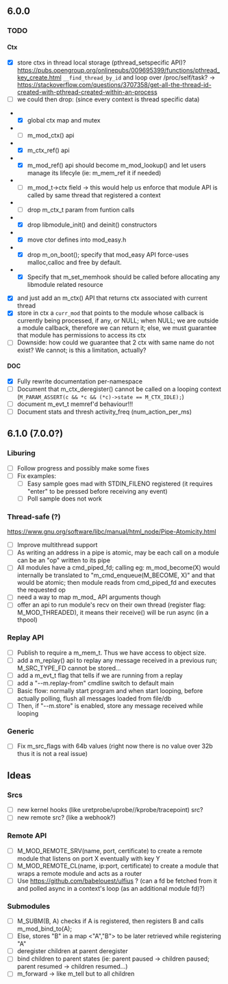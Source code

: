 ## 6.0.0

### TODO

#### Ctx

- [x] store ctxs in thread local storage (pthread_setspecific API)? https://pubs.opengroup.org/onlinepubs/009695399/functions/pthread_key_create.html `__find_thread_by_id` and loop over /proc/self/task? -> https://stackoverflow.com/questions/3707358/get-all-the-thread-id-created-with-pthread-created-within-an-process
- [ ] we could then drop: (since every context is thread specific data)
- - [x] global ctx map and mutex
- - [ ] m_mod_ctx() api
- - [x] m_ctx_ref() api
- - [x] m_mod_ref() api should become m_mod_lookup() and let users manage its lifecyle (ie: m_mem_ref it if needed)
- - [ ] m_mod_t->ctx field -> this would help us enforce that module API is called by same thread that registered a context
- - [ ] drop m_ctx_t param from funtion calls
- - [x] drop libmodule_init() and deinit() constructors
- - [x] move ctor defines into mod_easy.h
- - [x] drop m_on_boot(); specify that mod_easy API force-uses malloc,calloc and free by default.
- - [x] Specify that m_set_memhook should be called before allocating any libmodule related resource
- [x] and just add an m_ctx() API that returns ctx associated with current thread
- [x] store in ctx a `curr_mod` that points to the module whose callback is currently being processed, if any, or NULL; when NULL; we are outside a module callback, therefore we can return it; else, we must guarantee that module has permissions to access its ctx
- [ ] Downside: how could we guarantee that 2 ctx with same name do not exist? We cannot; is this a limitation, actually?

#### DOC

- [x] Fully rewrite documentation per-namespace
- [ ] Document that m_ctx_deregister() cannot be called on a looping context (`M_PARAM_ASSERT(c && *c && (*c)->state == M_CTX_IDLE);`)
- [ ] document m_evt_t memref'd behaviour!!!
- [ ] Document stats and thresh activity_freq (num_action_per_ms)

## 6.1.0 (7.0.0?)

### Liburing

- [ ] Follow progress and possibly make some fixes
- [ ] Fix examples: 
  - [ ] Easy sample goes mad with STDIN_FILENO registered (it requires "enter" to be pressed before receiving any event)
  - [ ] Poll sample does not work

### Thread-safe (?)

https://www.gnu.org/software/libc/manual/html_node/Pipe-Atomicity.html

- [ ] Improve multithread support
- [ ] As writing an address in a pipe is atomic, may be each call on a module can be an "op" written to its pipe
- [ ] All modules have a cmd_piped_fd; calling eg: m_mod_become(X) would internally be translated to "m_cmd_enqueue(M_BECOME, X)" and that would be atomic;
  then module reads from cmd_piped_fd and executes the requested op
- [ ] need a way to map m_mod_ API arguments though
- [ ] offer an api to run module's recv on their own thread (register flag: M_MOD_THREADED), it means their receive() will be run async (in a thpool)

### Replay API

- [ ] Publish to require a m_mem_t. Thus we have access to object size.
- [ ] add a m_replay() api to replay any message received in a previous run; M_SRC_TYPE_FD cannot be stored...
- [ ] add a m_evt_t flag that tells if we are running from a replay  
- [ ] add a "--m.replay-from" cmdline switch to default main
- [ ] Basic flow: normally start program and when start looping, before actually polling, flush all messages loaded from file/db
- [ ] Then, if "--m.store" is enabled, store any message received while looping

### Generic

- [ ] Fix m_src_flags with 64b values (right now there is no value over 32b thus it is not a real issue)

## Ideas

### Srcs

- [ ] new kernel hooks (like uretprobe/uprobe//kprobe/tracepoint) src?
- [ ] new remote src? (like a webhook?)

### Remote API

- [ ] M_MOD_REMOTE_SRV(name, port, certificate) to create a remote module that listens on port X eventually with key Y 
- [ ] M_MOD_REMOTE_CL(name, ip:port, certificate) to create a module that wraps a remote module and acts as a router
- [ ] Use https://github.com/babelouest/ulfius ? (can a fd be fetched from it and polled async in a context's loop (as an additional module fd)?)

### Submodules

- [ ] M_SUBM(B, A) checks if A is registered, then registers B and calls m_mod_bind_to(A);
- [ ] Else, stores "B" in a map <"A","B"> to be later retrieved while registering "A"  
- [ ] deregister children at parent deregister
- [ ] bind children to parent states (ie: parent paused -> children paused; parent resumed -> children resumed...)
- [ ] m_forward -> like m_tell but to all children
